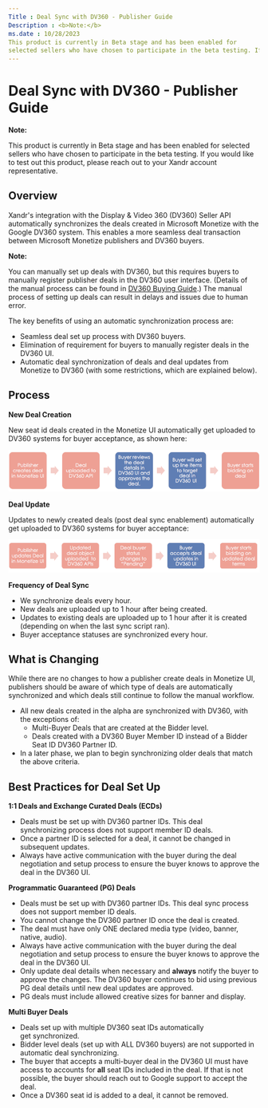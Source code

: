 ```yaml
---
Title : Deal Sync with DV360 - Publisher Guide 
Description : <b>Note:</b>
ms.date : 10/28/2023
This product is currently in Beta stage and has been enabled for
selected sellers who have chosen to participate in the beta testing. If
---
```



# Deal Sync with DV360 - Publisher Guide 





<b>Note:</b>

This product is currently in Beta stage and has been enabled for
selected sellers who have chosen to participate in the beta testing. If
you would like to test out this product, please reach out to your
Xandr account representative.





## Overview

Xandr's integration with the Display & Video 360
(DV360) Seller API automatically synchronizes the deals created in
Microsoft Monetize with the Google DV360 system.
This enables a more seamless deal transaction between
Microsoft Monetize publishers and DV360 buyers. 




<b>Note:</b>

You can manually set up deals with DV360, but this requires buyers to
manually register publisher deals in the DV360 user interface. (Details
of the manual process can be found in <a
href="dv360-buying-guide.md"
class="xref" target="_blank">DV360 Buying Guide</a>.) The manual process
of setting up deals can result in delays and issues due to human error.





The key benefits of using an automatic synchronization process are: 

- Seamless deal set up process with DV360 buyers.
- Elimination of requirement for buyers to manually register deals in
  the DV360 UI. 
- Automatic deal synchronization of deals and deal updates from Monetize
  to DV360 (with some restrictions, which are explained below).  
    





## Process

**New Deal Creation**

New seat id deals created in the Monetize UI automatically get uploaded
to DV360 systems for buyer acceptance, as shown here:

![Deal Sync with DV360 Publisher Guide A](media/deal-sync-with-dv360-publisher-guide-a.png)


**Deal Update**

Updates to newly created deals (post deal sync enablement) automatically
get uploaded to DV360 systems for buyer acceptance:

![Deal Sync with DV360 Publisher Guide B](media/deal-sync-with-dv360-publisher-guide-b.png)



**Frequency of Deal Sync**

- We synchronize deals every hour.
- New deals are uploaded up to 1 hour after being created.
- Updates to existing deals are uploaded up to 1 hour after it is
  created (depending on when the last sync script ran).
- Buyer acceptance statuses are synchronized every hour.





## What is Changing

While there are no changes to how a publisher create deals in Monetize
UI, publishers should be aware of which type of deals are automatically
synchronized and which deals still continue to follow the manual
workflow. 

- All new deals created in the alpha are synchronized with DV360, with
  the exceptions of: 
  - Multi-Buyer Deals that are created at the Bidder level.
  - Deals created with a DV360 Buyer Member ID instead of a Bidder Seat
    ID DV360 Partner ID.
- In a later phase, we plan to begin synchronizing older deals that
  match the above criteria.





## Best Practices for Deal Set Up

**1:1 Deals and Exchange Curated Deals (ECDs)**

- Deals must be set up with DV360 partner IDs. This deal
  synchronizing process does not support member ID deals.
- Once a partner ID is selected for a deal, it cannot be changed in
  subsequent updates.
- Always have active communication with the buyer during the deal
  negotiation and setup process to ensure the buyer knows to approve the
  deal in the DV360 UI.  

**Programmatic Guaranteed (PG) Deals**

- Deals must be set up with DV360 partner IDs. This deal sync process
  does not support member ID deals.
- You cannot change the DV360 partner ID once the deal is created.
- The deal must have only ONE declared media type (video, banner,
  native, audio).
- Always have active communication with the buyer during the deal
  negotiation and setup process to ensure the buyer knows to approve the
  deal in the DV360 UI.
- Only update deal details when necessary and **always** notify the
  buyer to approve the changes. The DV360 buyer continues to bid using
  previous PG deal details until new deal updates are approved.
- PG deals must include allowed creative sizes for banner and display.

**Multi Buyer Deals**

- Deals set up with multiple DV360 seat IDs automatically
  get synchronized.
- Bidder level deals (set up with ALL DV360 buyers) are not supported in
  automatic deal synchronizing.
- The buyer that accepts a multi-buyer deal in the DV360 UI must have
  access to accounts for **all** seat IDs included in the deal. If that
  is not possible, the buyer should reach out to Google support to
  accept the deal.
- Once a DV360 seat id is added to a deal, it cannot be removed.






